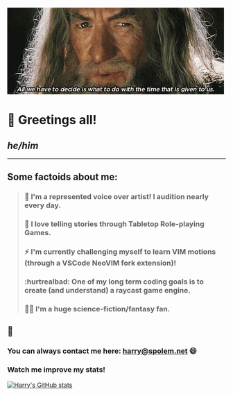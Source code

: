 <!--
**hlaack/hlaack** is a ✨ _special_ ✨ repository because its `README.md` (this file) appears on your GitHub profile.

Here are some ideas to get you started:

- 🔭 I’m currently working on ...
- 🌱 I’m currently learning ...
- 👯 I’m looking to collaborate on ...
- 🤔 I’m looking for help with ...
- 💬 Ask me about ...
- 📫 How to reach me: ...
- 😄 Pronouns: ...
- ⚡ Fun fact: ...
-->

![GIF of Gandalf from Lord of the Rings saying a significant quote about the usage of time.](gandalf_time.gif)
# :wave: Greetings all!
## *he/him*
---
## Some factoids about me:

> ### :microphone: I'm a represented voice over artist! I audition nearly every day.
> ### :dragon_face: I love telling stories through Tabletop Role-playing Games.
> ### :zap: I'm currently challenging myself to learn VIM motions (through a VSCode NeoVIM fork extension)!
> ### :hurtrealbad: One of my long term coding goals is to create (and understand) a raycast game engine.
> ### 🧙‍♂️ I'm a huge science-fiction/fantasy fan.

## 📧
### You can always contact me here: <harry@spolem.net> :smile:

### Watch me improve my stats!
[![Harry's GitHub stats](https://github-readme-stats.vercel.app/api?username=hlaack&show_icons=true&theme=dracula)](https://github.com/anuraghazra/github-readme-stats)
